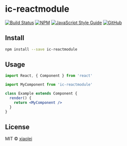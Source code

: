# ic-reactmodule

> 

[![Build Status](https://img.shields.io/travis/xiaolei/ic-reactmodule/master.svg)](https://travis-ci.org/xiaolei/ic-reactmodule)
[![NPM](https://img.shields.io/npm/v/ic-reactmodule.svg)](https://www.npmjs.com/package/ic-reactmodule)
[![JavaScript Style Guide](https://img.shields.io/badge/code_style-standard-brightgreen.svg)](https://standardjs.com)
[![GitHub](https://img.shields.io/github/license/mashape/apistatus.svg)](https://opensource.org/licenses/MIT)

## Install

```bash
npm install --save ic-reactmodule
```

## Usage

```jsx
import React, { Component } from 'react'

import MyComponent from 'ic-reactmodule'

class Example extends Component {
  render() {
    return <MyComponent />
  }
}
```

## License

MIT © [xiaolei](https://github.com/xiaolei)
